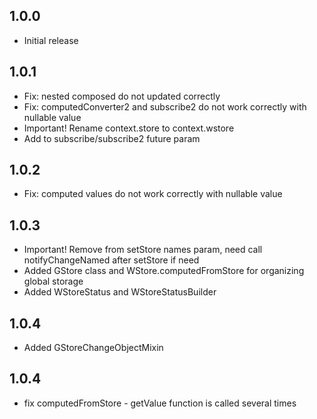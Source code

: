 ## 1.0.0

* Initial release

## 1.0.1

* Fix: nested composed do not updated correctly
* Fix: computedConverter2 and subscribe2 do not work correctly with nullable value
* Important! Rename context.store to context.wstore
* Add to subscribe/subscribe2 future param

## 1.0.2

* Fix: computed values do not work correctly with nullable value

## 1.0.3

* Important! Remove from setStore names param, need call notifyChangeNamed after setStore if need
* Added GStore class and WStore.computedFromStore for organizing global storage
* Added WStoreStatus and WStoreStatusBuilder

## 1.0.4

* Added GStoreChangeObjectMixin

## 1.0.4

* fix computedFromStore - getValue function is called several times